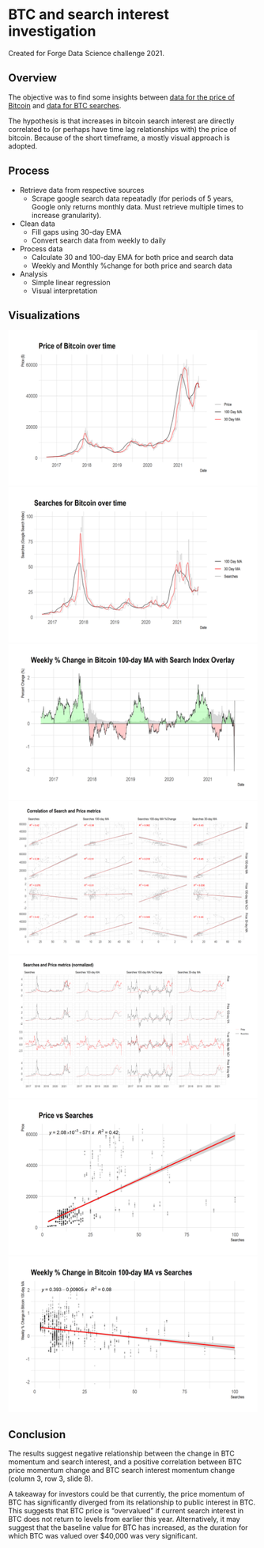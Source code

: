# BTC and search interest investigation

Created for Forge Data Science challenge 2021.

## Overview

The objective was to find some insights between [data for the price of Bitcoin](https://finance.yahoo.com/quote/BTC-USD/history?period1=1472688000&period2=1631491200&interval=1d&filter=history&frequency=1d&includeAdjustedClose=true) and [data for BTC searches](https://trends.google.com/trends/explore?date=today%205-y&q=bitcoin).

The hypothesis is that increases in bitcoin search interest are directly correlated to (or perhaps have time lag relationships with) the price of bitcoin. Because of the short timeframe, a mostly visual approach is adopted.

## Process

- Retrieve data from respective sources
    - Scrape google search data repeatadly (for periods of 5 years, Google only returns monthly data. Must retrieve multiple times to increase granularity).
- Clean data
    - Fill gaps using 30-day EMA
    - Convert search data from weekly to daily
- Process data
    - Calculate 30 and 100-day EMA for both price and search data
    - Weekly and Monthly %change for both price and search data
- Analysis
    - Simple linear regression
    - Visual interpretation

## Visualizations

![Price over time](images/BTCPriceGraph.png)
![Price over time](images/BTCSearchGraph.png)
![Price over time](images/BTCPriceGraphWeeklyDerivative.png)
![Price over time](images/CorrelationFacets.png)
![Price over time](images/ValueFacets.png)
![Price over time](images/PriceSearchesCorrelation.png)
![Price over time](images/DerivativeSearchesCorrelation.png)

## Conclusion

The results suggest negative relationship between the change in BTC momentum and search interest, and a positive correlation between BTC price momentum change and BTC search interest momentum change (column 3, row 3, slide 8).

A takeaway for investors could be that currently, the price momentum of BTC has significantly diverged from its relationship to public interest in BTC. This suggests that BTC price is “overvalued” if current search interest in BTC does not return to levels from earlier this year. Alternatively, it may suggest that the baseline value for BTC has increased, as the duration for which BTC was valued over $40,000 was very significant. 
